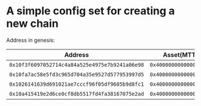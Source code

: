 # A simple config set for creating a new chain

Address in genesis:

| Address                                      | Asset(MTT)                | PrivKey                                                              | Pubkey|
| -------------------------------------------- | ---------------------- | -------------------------------------------------------------------- |----|
| `0x10f3f6097052714c4a84a525e4975e7b9241a06e98` | `0x400000000000000000` | `0x67df77adbc271f558df88504cf3a3f87bfdd2d55b11e86c55c4fd978a935a836` |0x02d3071ef493b3a661e892a19dc02904569f98c81337ffa3fe69acd6c53aed9395|
| `0x10fa7ac58e5fd3c965d704a35e9527d577953997d5` | `0x400000000000000000` | `0xb8af24a884ce251f7b69c435d70b26b4d69041695ff24aab1b55d194a3fdd883` |0x02d8ee7a3aea46ee76aa8f8bfc907ff3a868569b0e1ff0a353c8f5b080dc7fa107|
| `0x1026141639d691021ae7cccf96f05df9605b9d8fc1` | `0x400000000000000000` | `0xcbed0b1d3a1277a40039319ec662a24e459cebc5a8a67bbe6677be473fa127fe` |0x020f97e1d661e8ba5cfda8e70c70b183f16ba8d34ba64557e5859f8078102d836e|
| `0x10a415419e2d6ce0cf8db5517fd4fa38167075e2ad` | `0x400000000000000000` | `0xe89799872416a62940a671d2617fca8be0977d1f52289bc3bc94933421343c70` |0x0286a5d2ec059ee2ae2f2d916311f9830a175154e48ce46995213a432e260c445a|
